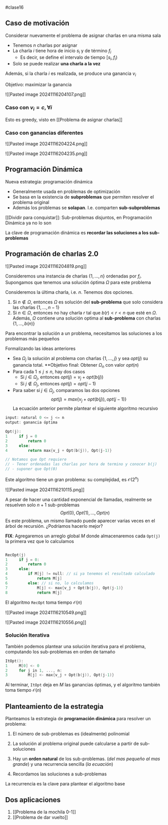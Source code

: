 #clase16 


## Caso de motivación

Considerar nuevamente el problema de asignar charlas en una misma sala

- Tenemos $n$ charlas por asignar
- La charla $i$ tiene hora de inicio $s_i$ y de término $f_i$
	- Es decir, se define el intervalo de tiempo $[s_i,f_i)$
- Solo se puede realizar **una charla a la vez**

Además, si la charla $i$ es realizada, se produce una ganancia $v_i$

Objetivo: maximizar la ganancia

![[Pasted image 20241116204107.png]]

### Caso con $v_i = c, \forall i$

Esto es greedy, visto en [[Problema de asignar charlas]]

### Caso con ganancias diferentes

![[Pasted image 20241116204224.png]]

![[Pasted image 20241116204235.png]]


## Programación Dinámica

Nueva estrategia: programación dinámica

- Generalmente usada en problemas de optimización
- Se basa en la existencia de **subproblemas** que permiten resolver el problema original
- Además los problemas se **solapan**. I.e. comparten **sub-subproblemas**

[[Dividir para conquistar]]: Sub-problemas disjuntos, en Programación Dinámica ya no lo son

La clave de programación dinámica es **recordar las soluciones a los sub-problemas**

## Programación de charlas 2.0

![[Pasted image 20241116204819.png]]

Consideremos una instancia de charlas $\{1, \dots, n\}$ ordenadas por $f_i$. Supongamos que tenemos una solución óptima $\Omega$ para este problema

Consideremos la última charla, i.e. $n$. Tenemos dos opciones.

1. Si $n \notin \Omega$, entonces $\Omega$ es solución del **sub-problema** que solo considera las charlas $\{1, \dots, n-1\}$
2. Si $n \in \Omega$, entonces no hay charla $r$ tal que $b(r) < r < n$ que esté en $\Omega$. Además, $\Omega$ contiene una solución optima al **sub-problema** con charlas $\{1, \dots, b(n)\}$

Para encontrar la solución a un problema, necesitamos las soluciones a los problemas más pequeños

Formalizando las ideas anteriores

- Sea $\Omega_j$ la solución al problema con charlas $\{1, \dots, j\}$ y sea $opt(j)$ su ganancia total. **Objetivo final:  Obtener $\Omega_n$ con valor $opt(n)$
- Para cada $1 \leq j \leq n$, hay dos casos
	- Si $j \in \Omega_j$, entonces $opt(j) = v_j + opt(b(j))$
	- Si $j \notin \Omega_j$, entonces $opt(j) = opt(j-1)$
- Para saber si $j \in \Omega_j$, comparamos las dos opciones $$opt(j) = max\{v_j + opt(b(j)), opt(j-1)\}$$
La ecuación anterior permite plantear el siguiente algoritmo recursivo

```c
input: natural 0 <= j <= n
output: ganancia óptima

Opt(j):
1     if j = 0
2         return 0
3     else:
4         return max{v_j + Opt(b(j)), Opt(j-1)}

// Notamos que Opt requiere
// - Tener ordenadas las charlas por hora de termino y conocer b(j)
// - suponer que Opt(0)

```

Este algoritmo tiene un gran problema: su complejidad, es $\mathcal{O}(2^n)$

![[Pasted image 20241116210115.png]]

A pesar de hacer una cantidad exponencial de llamadas, realmente se resuelven solo $n+1$ sub-problemas $$Opt(0), Opt(1), \dots, Opt(n)$$
Es este problema, un mismo llamado puede aparecer varias veces en el árbol de recursión. ¿Podríamos hacerlo mejor?

**FIX**: Agregaremos un arreglo global $M$ donde almacenaremos cada `Opt(j)` la primera vez que lo calculamos

```c

RecOpt(j)
1     if j = 0:
2         return 0
3     else:
4         if M[j] != null: // si ya tenemos el resultado calculado
5             return M[j] 
6         else: // si no, lo calculamos 
7             M[j] <- max{v_j + Opt(b(j)), Opt(j-1)}
8             return M[j]

```

El algoritmo `RecOpt` toma tiempo $\mathcal{O}(n)$

![[Pasted image 20241116210549.png]]

![[Pasted image 20241116210556.png]]

### Solución Iterativa

También podemos plantear una solución iterativa para el problema, computando los sub-problemas en orden de tamaño

```c
ItOpt():
1     M[0] <- 0
2     for j in 1, ..., n:
3         M[j] <- max{v_j + Opt(b(j)), Opt(j-1)}
```

Al terminar, `ItOpt` deja en $M$ las ganancias óptimas, y el algoritmo también toma tiempo $\mathcal{O}(n)$

## Planteamiento de la estrategia

Planteamos la estrategia de **programación dinámica** para resolver un problema:

1. El número de sub-problemas es (idealmente) polinomial

2. La solución al problema original puede calcularse a partir de sub-soluciones

3. Hay un **orden natural** de los sub-problemas. (*del mas pequeño al mas grande*) y una recurrencia sencilla (*la ecuación*)

4. Recordamos las soluciones a sub-problemas

La recurrencia es la clave para plantear el algoritmo base 

## Dos aplicaciones

1. [[Problema de la mochila 0-1]]
2. [[Problema de dar vuelto]]